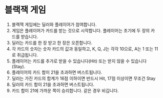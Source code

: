 # 블랙잭 게임
1. 블랙잭 게임에는 딜러와 플레이어가 참여합니다.
2. 게임은 플레이어가 카드를 받는 것으로 시작합니다. 플레이어는 초기에 두 장의 카드를 받습니다.
3. 딜러는 카드를 한 장 받고 한 장은 오픈합니다.
4. 각 카드의 숫자는 숫자 카드의 값과 동일하고, K, Q, J는 각각 10으로, A는 1 또는 11로 취급됩니다.
5. 플레이어는 카드를 추가로 받을 수 있습니다(Hit) 또는 받지 않을 수 있습니다(Stay).
6. 플레이어의 카드 합이 21을 초과하면 버스트됩니다.
7. 딜러는 가진 카드의 합계가 16점 이하이면 반드시 Hit, 17점 이상이면 무조건 Stay
8. 딜러의 카드 합이 21을 초과하면 버스트됩니다. 
9. 카드 합이 21에 가까운 쪽이 승리합니다. 같은 경우 비깁니다.
